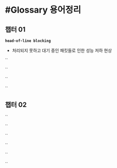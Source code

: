 # \#Glossary 용어정리

## 챕터 01

**`head-of-line blocking`**

* 처리되지 못하고 대기 중인 패킷들로 인한 성능 저하 현상

 ``



 ``



 ``



 ``



## 챕터 02

 ``



 ``



 ``



 ``



 ``



 ``



